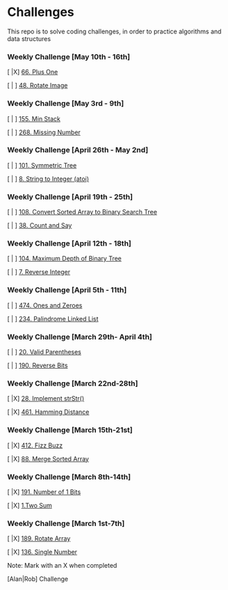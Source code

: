 # Challenges
This repo is to solve coding challenges, in order to practice algorithms and data structures


### Weekly Challenge [May 10th - 16th]

[ |X] [66. Plus One](https://leetcode.com/problems/plus-one/)

[ | ] [48. Rotate Image](https://leetcode.com/problems/rotate-image/)

### Weekly Challenge [May 3rd - 9th]

[ | ] [155. Min Stack](https://leetcode.com/problems/min-stack/)

[ | ] [268. Missing Number](https://leetcode.com/problems/missing-number/)


### Weekly Challenge [April 26th - May 2nd]

[ | ] [101. Symmetric Tree](https://leetcode.com/problems/symmetric-tree/)

[ | ] [8. String to Integer (atoi)](https://leetcode.com/problems/string-to-integer-atoi/)

### Weekly Challenge [April 19th - 25th]

[ | ] [108. Convert Sorted Array to Binary Search Tree](https://leetcode.com/problems/convert-sorted-array-to-binary-search-tree/)

[ | ] [38. Count and Say](https://leetcode.com/problems/count-and-say/)


### Weekly Challenge [April 12th - 18th]

[ | ] [104. Maximum Depth of Binary Tree](https://leetcode.com/problems/maximum-depth-of-binary-tree/)

[ | ] [7. Reverse Integer](https://leetcode.com/problems/reverse-integer/)


### Weekly Challenge [April 5th - 11th]

[ | ] [474. Ones and Zeroes](https://leetcode.com/problems/ones-and-zeroes/)

[ | ] [234. Palindrome Linked List](https://leetcode.com/problems/palindrome-linked-list/)


### Weekly Challenge [March 29th- April 4th]

[ | ] [20. Valid Parentheses](https://leetcode.com/problems/valid-parentheses/)

[ | ] [190. Reverse Bits](https://leetcode.com/problems/reverse-bits/)


### Weekly Challenge [March 22nd-28th]


[ |X] [28. Implement strStr()](https://leetcode.com/problems/implement-strstr/)

[ |X] [461. Hamming Distance](https://leetcode.com/problems/hamming-distance/)


### Weekly Challenge [March 15th-21st]

[ |X] [412. Fizz Buzz](https://leetcode.com/problems/fizz-buzz/)

[ |X] [88. Merge Sorted Array](https://leetcode.com/problems/merge-sorted-array/)


### Weekly Challenge [March 8th-14th]

[ |X] [191. Number of 1 Bits](https://leetcode.com/problems/number-of-1-bits/)

[ |X] [1.Two Sum](https://leetcode.com/problems/two-sum/)


### Weekly Challenge [March 1st-7th]

[ |X] [189. Rotate Array](https://leetcode.com/problems/rotate-array/)

[ |X] [136. Single Number](https://leetcode.com/problems/single-number/)


Note: Mark with an X when completed

[Alan|Rob] Challenge

